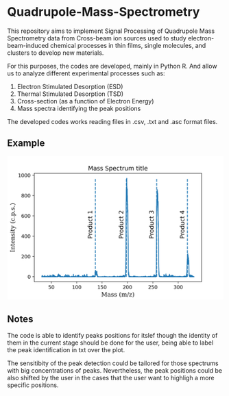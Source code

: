 # Quadrupole-Mass-Spectrometry

This repository aims to implement Signal Processing of Quadrupole Mass Spectrometry data from Cross-beam ion sources used to study electron-beam-induced chemical processes in thin films, single molecules, and clusters to develop new materials.

For this purposes, the codes are developed, mainly in Python R. And allow us to analyze different experimental processes such as:

 1) Electron Stimulated Desorption (ESD)
 2) Thermal Stimulated Desorption (TSD)
 3) Cross-section (as a function of Electron Energy)
 4) Mass spectra identifying the peak positions

The developed codes works reading files in .csv, .txt and .asc format files.

## Example

![alt text](https://github.com/renecartaya/Quadrupole-Mass-Spectrometry/blob/main/Plots/MS_sample.png)

## Notes

The code is able to identify peaks positions for itslef though the identity of them in the current stage should be done for the user, being able to label the peak identification in txt over the plot.

The sensitibity of the peak detection could be tailored for those spectrums with big concentrations of peaks. Nevertheless, the peak positions could be also shifted by the user in the cases that the user want to highligh a more specific positions. 

